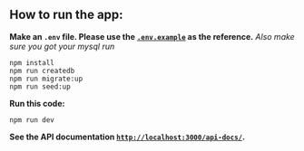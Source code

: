 ## How to run the app:
**Make an `.env` file. Please use the [`.env.example`](.env.example) as the reference.**
*Also make sure you got your mysql run*
```
npm install
npm run createdb
npm run migrate:up
npm run seed:up
```

**Run this code:**
```
npm run dev
```

**See the API documentation [`http://localhost:3000/api-docs/`](http://localhost:3000/api-docs/).**